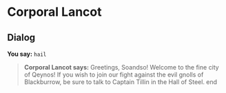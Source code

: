 # Corporal Lancot
## Dialog

**You say:** `hail`



>**Corporal Lancot says:** Greetings, Soandso!  Welcome to the fine city of Qeynos! If you wish to join our fight against the evil gnolls of Blackburrow, be sure to talk to Captain Tillin in the Hall of Steel.
end
